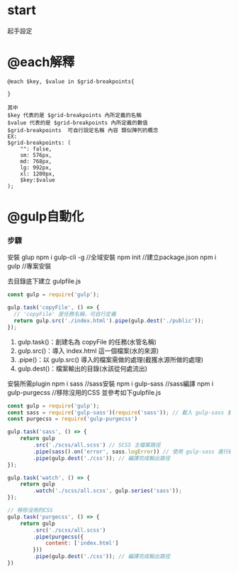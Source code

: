 # start
起手設定

# @each解釋
```
@each $key, $value in $grid-breakpoints{

}

其中
$key 代表的是 $grid-breakpoints 內所定義的名稱
$value 代表的是 $grid-breakpoints 內所定義的數值
$grid-breakpoints  可自行設定名稱 內容 類似陣列的概念 
EX:
$grid-breakpoints: (
    "": false,
    sm: 576px,
    md: 768px,
    lg: 992px,
    xl: 1200px,
    $key:$value
);
```

# @gulp自動化

### 步驟
安裝 glup
npm i gulp-cli -g  //全域安裝
npm init  //建立package.json
npm i gulp //專案安裝

去目錄底下建立 gulpfile.js
```js
const gulp = require('gulp');

gulp.task('copyFile', () => {
  // 'copyFile' 是任務名稱，可自行定義
  return gulp.src('./index.html').pipe(gulp.dest('./public'));
});
```

1. gulp.task()：創建名為 copyFile 的任務(水管名稱)
2. gulp.src()：導入 index.html 這一個檔案(水的來源)
3. .pipe()：以 gulp.src() 導入的檔案需做的處理(截獲水源所做的處理)
4. gulp.dest()：檔案輸出的目錄(水該從何處流出)

安裝所需plugin
npm i sass //sass安裝
npm i gulp-sass //sass編譯
npm i gulp-purgecss //移除沒用的CSS
並參考如下gulpfile.js

```js
const gulp = require('gulp');
const sass = require('gulp-sass')(require('sass')); // 載入 gulp-sass 套件
const purgecss = require('gulp-purgecss')

gulp.task('sass', () => {
    return gulp
        .src('./scss/all.scss') // SCSS 主檔案路徑
        .pipe(sass().on('error', sass.logError)) // 使用 gulp-sass 進行編譯\
        .pipe(gulp.dest('./css')); // 編譯完成輸出路徑
});

gulp.task('watch', () => {
    return gulp
        .watch('./scss/all.scss', gulp.series('sass'));
});

// 移除沒用的CSS
gulp.task('purgecss', () => {
    return gulp
        .src('./scss/all.scss')
        .pipe(purgecss({
            content: ['index.html']
        }))
        .pipe(gulp.dest('./css')); // 編譯完成輸出路徑
})
```



